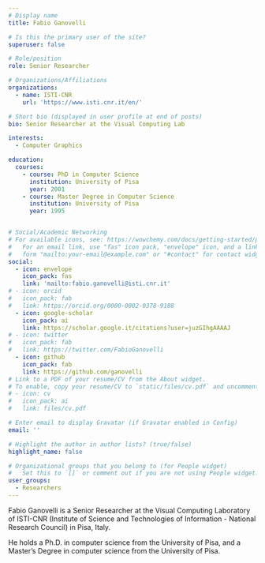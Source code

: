 ```yaml
---
# Display name
title: Fabio Ganovelli

# Is this the primary user of the site?
superuser: false

# Role/position
role: Senior Researcher

# Organizations/Affiliations
organizations:
  - name: ISTI-CNR
    url: 'https://www.isti.cnr.it/en/'

# Short bio (displayed in user profile at end of posts)
bio: Senior Researcher at the Visual Computing Lab

interests:
  - Computer Graphics

education:
  courses:
    - course: PhD in Computer Science
      institution: University of Pisa
      year: 2001
    - course: Master Degree in Computer Science
      institution: University of Pisa
      year: 1995


# Social/Academic Networking
# For available icons, see: https://wowchemy.com/docs/getting-started/page-builder/#icons
#   For an email link, use "fas" icon pack, "envelope" icon, and a link in the
#   form "mailto:your-email@example.com" or "#contact" for contact widget.
social:
  - icon: envelope
    icon_pack: fas
    link: 'mailto:fabio.ganovelli@isti.cnr.it'
# - icon: orcid
#   icon_pack: fab
#   link: https://orcid.org/0000-0002-0378-9188
  - icon: google-scholar
    icon_pack: ai
    link: https://scholar.google.it/citations?user=juzGIhgAAAAJ
# - icon: twitter
#   icon_pack: fab
#   link: https://twitter.com/FabioGanovelli
  - icon: github
    icon_pack: fab
    link: https://github.com/ganovelli
# Link to a PDF of your resume/CV from the About widget.
# To enable, copy your resume/CV to `static/files/cv.pdf` and uncomment the lines below.
# - icon: cv
#   icon_pack: ai
#   link: files/cv.pdf

# Enter email to display Gravatar (if Gravatar enabled in Config)
email: ''

# Highlight the author in author lists? (true/false)
highlight_name: false

# Organizational groups that you belong to (for People widget)
#   Set this to `[]` or comment out if you are not using People widget.
user_groups:
  - Researchers
---
```


Fabio Ganovelli is a Senior Researcher at the Visual Computing Laboratory of ISTI-CNR (Institute of Science and Technologies of Information - National Research Council) in Pisa, Italy. 

He holds a Ph.D. in computer science from the University of Pisa, and a Master’s Degree in computer science from the University of Pisa. 
